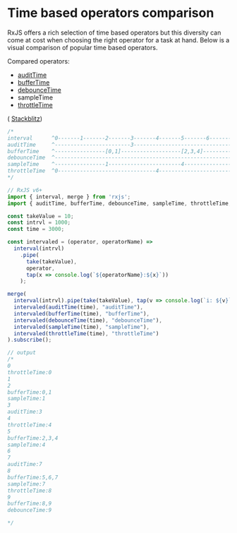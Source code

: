 # Time based operators comparison

RxJS offers a rich selection of time based operators but this diversity can come at cost when choosing the right operator for a task at hand. Below is a visual comparison of popular time based operators.

Compared operators:

* [auditTime](../operators/filtering/audittime.md)
* [bufferTime](../operators/transformation/buffertime.md)
* [debounceTime](../operators/filtering/debouncetime.md)
* sampleTime
* [throttleTime](../operators/filtering/throttletime.md)

\( [Stackblitz](https://stackblitz.com/edit/rxjs-time-based-operators-comparison?file=index.ts&devtoolsheight=100)\)

```javascript
/*
interval      ^0-------1-------2-------3-------4-------5-------6-------7-------8-------9------|
auditTime     ^------------------------3-------------------------------7----------------------|
bufferTime    ^----------------[0,1]-------------------[2,3,4]-----------------[5,6,7]-[8,9]--|
debounceTime  ^------------------------------------------------------------------------9------|
sampleTime    ^----------------1-----------------------4-----------------------7--------------|
throttleTime  ^0-------------------------------4-------------------------------8--------------|
*/

// RxJS v6+
import { interval, merge } from 'rxjs';
import { auditTime, bufferTime, debounceTime, sampleTime, throttleTime, tap, take } from 'rxjs/operators';

const takeValue = 10;
const intrvl = 1000;
const time = 3000;

const intervaled = (operator, operatorName) =>
  interval(intrvl)
    .pipe(
      take(takeValue),
      operator,
      tap(x => console.log(`${operatorName}:${x}`))
    );

merge(
  interval(intrvl).pipe(take(takeValue), tap(v => console.log(`i: ${v}`))),
  intervaled(auditTime(time), "auditTime"),
  intervaled(bufferTime(time), "bufferTime"),
  intervaled(debounceTime(time), "debounceTime"),
  intervaled(sampleTime(time), "sampleTime"),
  intervaled(throttleTime(time), "throttleTime")
).subscribe();

// output
/*
0
throttleTime:0
1
2
bufferTime:0,1
sampleTime:1
3
auditTime:3
4
throttleTime:4
5
bufferTime:2,3,4
sampleTime:4
6
7
auditTime:7
8
bufferTime:5,6,7
sampleTime:7
throttleTime:8
9
bufferTime:8,9
debounceTime:9

*/
```

